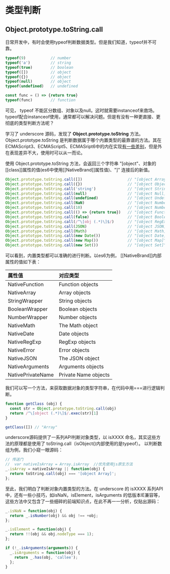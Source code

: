 # 类型判断
## Object.prototype.toString.call

日常开发中，有时会使用typeof判断数据类型。但是我们知道，typeof并不可靠。

```js
typeof(9)           // number
typeof('a')         // string
typeof(true)        // boolean
typeof([])          // object
typeof({})          // object
typeof(null)        // object
typeof(undefined)   // undefined

const func = () => {return true}
typeof(func)        // function
```
可见， typeof 不能区分数组、对象以及null。这时就需要instanceof来救场。typeof配合instanceof使用，通常都可以解决问题。但是有没有一种更直接、更彻底的类型判断方法呢？

学习了 underscore 源码，发现了 **Object.prototype.toString** 方法。
Object.prototype.toString 是判断数据属于哪个内置类型的最靠谱的方法。其在 ECMAScript3、ECMAScript5、ECMASript6中的内在实现[有一些差别](https://www.cnblogs.com/ziyunfei/archive/2012/11/05/2754156.html)，但是外在表现差异不大，使用时可以从一而论。

使用 Object.prototype.toString 方法，会返回三个字符串 "[object"、对象的[[class]]属性的值(es6中使用[[NativeBrand]]属性值)、"]" 连接后的新值。

```js
Object.prototype.toString.call([])                    // "[object Array]"
Object.prototype.toString.call({})                    // "[object Object]"
Object.prototype.toString.call('string')              // "[object String]"
Object.prototype.toString.call(null)                  // "[object Null]"
Object.prototype.toString.call(undefined)             // "[object Undefined]"
Object.prototype.toString.call(NaN)                   // "[object Number]"
Object.prototype.toString.call(10)                    // "[object Number]"
Object.prototype.toString.call(() => {return true})   // "[object Function]"
Object.prototype.toString.call(false)                 // "[object Boolean]"
Object.prototype.toString.call(/^\[obj (.*)\]$/)      // "[object RegExp]"
Object.prototype.toString.call(JSON)                  // "[object JSON]"
Object.prototype.toString.call(Math)                  // "[object Math]"
Object.prototype.toString.call(new Date())            // "[object Date]"
Object.prototype.toString.call(new Map())             // "[object Map]"
Object.prototype.toString.call(new Set())             // "[object Set]"
```

可以看到，内置类型都可以准确的进行判断。以es6为例， [[NativeBrand]]内部属性的值如下表：

|属性值             |对应类型            |
|:-----------------|:-------------------|
|NativeFunction    |Function objects    |
|NativeArray       |Array objects       |
|StringWrapper     |String objects      |
|BooleanWrapper    |Boolean objects     |
|NumberWrapper     |Number objects      |
|NativeMath        |The Math object     |
|NativeDate        |Date objects        |
|NativeRegExp      |RegExp objects      |
|NativeError       |Error objects       |
|NativeJSON        |The JSON object     |
|NativeArguments   |Arguments objects   |
|NativePrivateName |Private Name objects|


我们可以写一个方法，来获取数据对象的类型字符串，在代码中用===进行逻辑判断。
```js
function getClass (obj) {
  const str = Object.prototype.toString.call(obj)
  return /^\[object (.*)\]$/.exec(str)[1]
}

getClass([]) // "Array"
```

underscore源码提供了一系列API判断对象类型，以 isXXXX 命名，其实这些方法的原理都是使用了 toString.call（isObject()内部使用的是typeof）。 以判断数组为例，我们小窥一眼源码：

```js
// 传送门
//  var nativeIsArray = Array.isArray  //优先使用js原生方法 
_.isArray = nativeIsArray || function(obj) {
  return toString.call(obj) === '[object Array]';
};
```

至此，我们明白了判断对象内置类型的方法。在 underscore 的 isXXXX 系列API中，还有一些小技巧，如isNaN，isElement，isArguments 的低版本IE兼容等，这些方法中又包含了一些细碎的前端知识点，在此不再一一分析，仅贴出源码：

```js
_.isNaN = function(obj) {
  return _.isNumber(obj) && obj !== +obj;
};

_.isElement = function(obj) {
  return !!(obj && obj.nodeType === 1);
};

if (!_.isArguments(arguments)) {
  _.isArguments = function(obj) {
    return _.has(obj, 'callee');
  };
}
```


